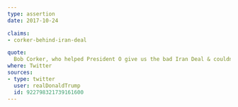```yaml
---
type: assertion
date: 2017-10-24

claims:
- corker-behind-iran-deal

quote:
  Bob Corker, who helped President O give us the bad Iran Deal & couldn't get elected dog catcher in Tennessee, is now fighting Tax Cuts....
where: Twitter
sources:
- type: twitter
  user: realDonaldTrump
  id: 922798321739161600
---
```

